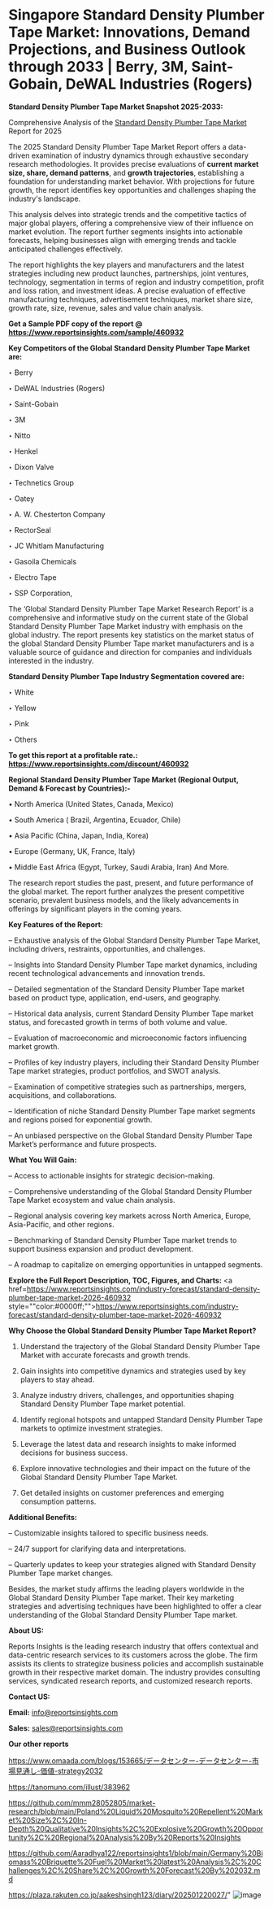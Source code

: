 # Singapore Standard Density Plumber Tape Market: Innovations, Demand Projections, and Business Outlook through 2033 | Berry, 3M, Saint-Gobain, DeWAL Industries (Rogers)

<strong>Standard Density Plumber Tape Market Snapshot 2025-2033:</strong>

Comprehensive Analysis of the <a href=https://www.reportsinsights.com/sample/460932>Standard Density Plumber Tape Market</a> Report for 2025

The 2025 Standard Density Plumber Tape Market Report offers a data-driven examination of industry dynamics through exhaustive secondary research methodologies. It provides precise evaluations of <strong>current market size, share, demand patterns</strong>, and <strong>growth trajectories</strong>, establishing a foundation for understanding market behavior. With projections for future growth, the report identifies key opportunities and challenges shaping the industry's landscape.

This analysis delves into strategic trends and the competitive tactics of major global players, offering a comprehensive view of their influence on market evolution. The report further segments insights into actionable forecasts, helping businesses align with emerging trends and tackle anticipated challenges effectively.

The report highlights the key players and manufacturers and the latest strategies including new product launches, partnerships, joint ventures, technology, segmentation in terms of region and industry competition, profit and loss ration, and investment ideas. A precise evaluation of effective manufacturing techniques, advertisement techniques, market share size, growth rate, size, revenue, sales and value chain analysis.

<strong>Get a Sample PDF copy of the report @ <a href=https://www.reportsinsights.com/sample/460932 style=color:#0000ff;>https://www.reportsinsights.com/sample/460932</a></strong>

<strong>Key Competitors of the Global Standard Density Plumber Tape Market are:</strong>

‣ Berry

‣ DeWAL Industries (Rogers)

‣ Saint-Gobain

‣ 3M

‣ Nitto

‣ Henkel

‣ Dixon Valve

‣ Technetics Group

‣ Oatey

‣ A. W. Chesterton Company

‣ RectorSeal

‣ JC Whitlam Manufacturing

‣ Gasoila Chemicals

‣ Electro Tape

‣ SSP Corporation,

The ‘Global Standard Density Plumber Tape Market Research Report’ is a comprehensive and informative study on the current state of the Global Standard Density Plumber Tape Market industry with emphasis on the global industry. The report presents key statistics on the market status of the global Standard Density Plumber Tape market manufacturers and is a valuable source of guidance and direction for companies and individuals interested in the industry.

<strong>Standard Density Plumber Tape Industry Segmentation covered are:</strong>

‣ White

‣ Yellow

‣ Pink

‣ Others

<strong>To get this report at a profitable rate.: <a href=https://www.reportsinsights.com/discount/460932 style=color:#0000ff;>https://www.reportsinsights.com/discount/460932</a></strong>

<strong>Regional Standard Density Plumber Tape Market (Regional Output, Demand &amp; Forecast by Countries):-</strong>

• North America (United States, Canada, Mexico)

• South America ( Brazil, Argentina, Ecuador, Chile)

• Asia Pacific (China, Japan, India, Korea)

• Europe (Germany, UK, France, Italy)

• Middle East Africa (Egypt, Turkey, Saudi Arabia, Iran) And More.

The research report studies the past, present, and future performance of the global market. The report further analyzes the present competitive scenario, prevalent business models, and the likely advancements in offerings by significant players in the coming years.

<strong>Key Features of the Report:</strong>

– Exhaustive analysis of the Global Standard Density Plumber Tape Market, including drivers, restraints, opportunities, and challenges.

– Insights into Standard Density Plumber Tape market dynamics, including recent technological advancements and innovation trends.

– Detailed segmentation of the Standard Density Plumber Tape market based on product type, application, end-users, and geography.

– Historical data analysis, current Standard Density Plumber Tape market status, and forecasted growth in terms of both volume and value.

– Evaluation of macroeconomic and microeconomic factors influencing market growth.

– Profiles of key industry players, including their Standard Density Plumber Tape market strategies, product portfolios, and SWOT analysis.

– Examination of competitive strategies such as partnerships, mergers, acquisitions, and collaborations.

– Identification of niche Standard Density Plumber Tape market segments and regions poised for exponential growth.

– An unbiased perspective on the Global Standard Density Plumber Tape Market’s performance and future prospects.

<strong>What You Will Gain:</strong>

– Access to actionable insights for strategic decision-making.

– Comprehensive understanding of the Global Standard Density Plumber Tape Market ecosystem and value chain analysis.

– Regional analysis covering key markets across North America, Europe, Asia-Pacific, and other regions.

– Benchmarking of Standard Density Plumber Tape market trends to support business expansion and product development.

– A roadmap to capitalize on emerging opportunities in untapped segments.

<strong>Explore the Full Report Description, TOC, Figures, and Charts:</strong>
<a href=https://www.reportsinsights.com/industry-forecast/standard-density-plumber-tape-market-2026-460932 style=""color:#0000ff;"">https://www.reportsinsights.com/industry-forecast/standard-density-plumber-tape-market-2026-460932</a>

<strong>Why Choose the Global Standard Density Plumber Tape Market Report?</strong>

1. Understand the trajectory of the Global Standard Density Plumber Tape Market with accurate forecasts and growth trends.

2. Gain insights into competitive dynamics and strategies used by key players to stay ahead.

3. Analyze industry drivers, challenges, and opportunities shaping Standard Density Plumber Tape market potential.

4. Identify regional hotspots and untapped Standard Density Plumber Tape markets to optimize investment strategies.

5. Leverage the latest data and research insights to make informed decisions for business success.

6. Explore innovative technologies and their impact on the future of the Global Standard Density Plumber Tape Market.

7. Get detailed insights on customer preferences and emerging consumption patterns.

<strong>Additional Benefits:</strong>

– Customizable insights tailored to specific business needs.

– 24/7 support for clarifying data and interpretations.

– Quarterly updates to keep your strategies aligned with Standard Density Plumber Tape market changes.

Besides, the market study affirms the leading players worldwide in the Global Standard Density Plumber Tape market. Their key marketing strategies and advertising techniques have been highlighted to offer a clear understanding of the Global Standard Density Plumber Tape market.

<strong><strong>About US</strong>:</strong>

Reports Insights is the leading research industry that offers contextual and data-centric research services to its customers across the globe. The firm assists its clients to strategize business policies and accomplish sustainable growth in their respective market domain. The industry provides consulting services, syndicated research reports, and customized research reports.

<strong>Contact US:</strong>

<p class=><b>Email:</b> <a href=mailto:info@reportsinsights.com>info@reportsinsights.com</a></p>
<p class=><b>Sales:</b> <a href=mailto:sales@reportsinsights.com>sales@reportsinsights.com</a></p>

<strong>Our other reports</strong>

<a href=https://www.omaada.com/blogs/153665/データセンター-データセンター-市場見通し-価値-strategy2032>https://www.omaada.com/blogs/153665/データセンター-データセンター-市場見通し-価値-strategy2032</a>

<a href=https://tanomuno.com/illust/383962>https://tanomuno.com/illust/383962</a>

<a href=https://github.com/mmm28052805/market-research/blob/main/Poland%20Liquid%20Mosquito%20Repellent%20Market%20Size%2C%20In-Depth%20Qualitative%20Insights%2C%20Explosive%20Growth%20Opportunity%2C%20Regional%20Analysis%20By%20Reports%20Insights>https://github.com/mmm28052805/market-research/blob/main/Poland%20Liquid%20Mosquito%20Repellent%20Market%20Size%2C%20In-Depth%20Qualitative%20Insights%2C%20Explosive%20Growth%20Opportunity%2C%20Regional%20Analysis%20By%20Reports%20Insights</a>

<a href=https://github.com/Aaradhya122/reportsinsights1/blob/main/Germany%20Biomass%20Briquette%20Fuel%20Market%20latest%20Analysis%2C%20Challenges%2C%20Share%2C%20Growth%20Forecast%20By%202032.md>https://github.com/Aaradhya122/reportsinsights1/blob/main/Germany%20Biomass%20Briquette%20Fuel%20Market%20latest%20Analysis%2C%20Challenges%2C%20Share%2C%20Growth%20Forecast%20By%202032.md</a>

<a href=https://plaza.rakuten.co.jp/aakeshsingh123/diary/202501220027/>https://plaza.rakuten.co.jp/aakeshsingh123/diary/202501220027/</a>"
![image](https://github.com/user-attachments/assets/50edce9b-7f65-49fe-bb76-20281451bf63)
